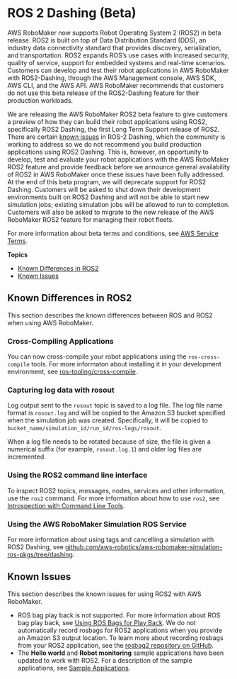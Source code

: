 # ROS 2 Dashing \(Beta\)<a name="robomaker-ros2-beta"></a>

AWS RoboMaker now supports Robot Operating System 2 \(ROS2\) in beta release\. ROS2 is built on top of Data Distribution Standard \(DDS\), an industry data connectivity standard that provides discovery, serialization, and transportation\. ROS2 expands ROS’s use cases with increased security, quality of service, support for embedded systems and real\-time scenarios\. Customers can develop and test their robot applications in AWS RoboMaker with ROS2\-Dashing, through the AWS Management console, AWS SDK, AWS CLI, and the AWS API\. AWS RoboMaker recommends that customers do not use this beta release of the ROS2\-Dashing feature for their production workloads\. 

 We are releasing the AWS RoboMaker ROS2 beta feature to give customers a preview of how they can build their robot applications using ROS2, specifically ROS2 Dashing, the first Long Term Support release of ROS2\. There are certain [known issues](https://github.com/ros2/ros2/issues) in ROS\-2 Dashing, which the community is working to address so we do not recommend you build production applications using ROS2 Dashing\. This is, however, an opportunity to develop, test and evaluate your robot applications with the AWS RoboMaker ROS2 feature and provide feedback before we announce general availability of ROS2 in AWS RoboMaker once these issues have been fully addressed\. At the end of this beta program, we will deprecate support for ROS2 Dashing\. Customers will be asked to shut down their development environments built on ROS2 Dashing and will not be able to start new simulation jobs; existing simulation jobs will be allowed to run to completion\. Customers will also be asked to migrate to the new release of the AWS RoboMaker ROS2 feature for managing their robot fleets\. 

For more information about beta terms and conditions, see [AWS Service Terms](https://aws.amazon.com/service-terms/)\. 

**Topics**
+ [Known Differences in ROS2](#robomaker-ros2-beta-known-differences)
+ [Known Issues](#robomaker-ros2-beta-known-issues)

## Known Differences in ROS2<a name="robomaker-ros2-beta-known-differences"></a>

This section describes the known differences between ROS and ROS2 when using AWS RoboMaker\. 

### Cross\-Compiling Applications<a name="robomaker-ros2-beta-cross-compile"></a>

You can now cross\-compile your robot applications using the `ros-cross-compile` tools\. For more informaton about installing it in your development environment, see [ros\-tooling/cross\-compile](https://github.com/ros-tooling/cross_compile)\. 

### Capturing log data with rosout<a name="robomaker-ros2-beta-logging"></a>

Log output sent to the `rosout` topic is saved to a log file\. The log file name format is `rosout.log` and will be copied to the Amazon S3 bucket specified when the simulation job was created\. Specifically, it will be copied to `bucket_name/simulation_id/run_id/ros-logs/rosout`\. 

When a log file needs to be rotated because of size, the file is given a numerical suffix \(for example, `rosout.log.1`\) and older log files are incremented\. 

### Using the ROS2 command line interface<a name="robomaker-ros2-beta-roscli"></a>

To inspect ROS2 topics, messages, nodes, services and other information, use the `ros2` command\. For more information about how to use `ros2`, see [Introspection with Command Line Tools](https://index.ros.org/doc/ros2/Tutorials/Introspection-with-command-line-tools/)\. 

### Using the AWS RoboMaker Simulation ROS Service<a name="robomaker-ros2-beta-svc"></a>

For more information about using tags and cancelling a simulation with ROS2 Dashing, see [github\.com/aws\-robotics/aws\-robomaker\-simulation\-ros\-pkgs/tree/dashing](https://github.com/aws-robotics/aws-robomaker-simulation-ros-pkgs/tree/dashing)\. 

## Known Issues<a name="robomaker-ros2-beta-known-issues"></a>

This section describes the known issues for using ROS2 with AWS RoboMaker\. 
+ ROS bag play back is not supported\. For more information about ROS bag play back, see [Using ROS Bags for Play Back](simulation-job-playback-rosbags.md)\. We do not automatically record rosbags for ROS2 applications when you provide an Amazon S3 output location\. To learn more about recording rosbags from your ROS2 application, see the [rosbag2 repository on GitHub](https://github.com/ros2/rosbag2)\. 
+ The **Hello world** and **Robot monitoring** sample applications have been updated to work with ROS2\. For a description of the sample applications, see [Sample Applications](sample-applications.md)\.